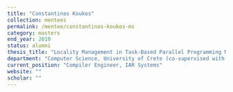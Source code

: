 ```yaml
---
title: "Constantinos Koukos"
collection: mentees
permalink: /mentee/constantinos-koukos-ms
category: masters
end_year: 2010
status: alumni
thesis_title: "Locality Management in Task-Based Parallel Programming Models"
department: "Computer Science, University of Crete (co-supervised with Angelos Bilas)"
current_position: "Compiler Engineer, IAR Systems"
website: ""
scholar: ""
---
```

